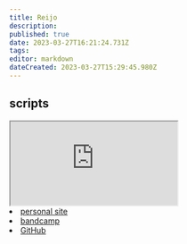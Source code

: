 ```yaml
---
title: Reijo
description: 
published: true
date: 2023-03-27T16:21:24.731Z
tags: 
editor: markdown
dateCreated: 2023-03-27T15:29:45.980Z
---
```




## scripts

<iframe src="https://p3r7.github.io/norns-gallery-render/?author=reijo"id="gallery-iframe"></iframe
## links

- [personal site](https://ggregorpfeffer.de)
- [bandcamp](https://gregorpfeffer.bandcamp.com)
- [GitHub](https://github.com/reijogoru)